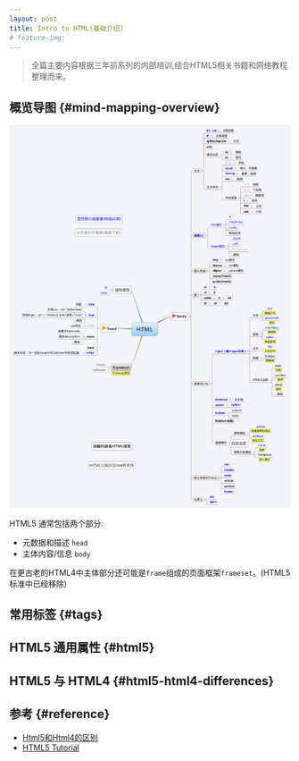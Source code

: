```yaml
---
layout: post
title: Intro to HTML(基础介绍)
# feature-img: 
---
```


> 全篇主要内容根据三年前系列的内部培训,结合HTML5相关书籍和网络教程整理而来。


## 概览导图                 {#mind-mapping-overview}

![](/assets/img/html-intro/html.png)

HTML5 通常包括两个部分:
* 元数据和描述 `head`
* 主体内容/信息 `body`

在更古老的HTML4中主体部分还可能是`frame`组成的页面框架`frameset`。(HTML5 标准中已经移除)


## 常用标签               {#tags}

## HTML5 通用属性         {#html5}

## HTML5 与 HTML4         {#html5-html4-differences}


## 参考                   {#reference}

* [Html5和Html4的区别](https://www.jianshu.com/p/5dbc711331e2)
* [HTML5 Tutorial](https://www.w3schools.com/html/default.asp)
